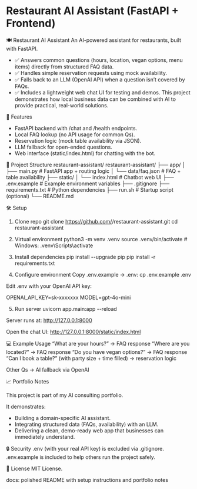 # Restaurant AI Assistant (FastAPI + Frontend)

🍽️ Restaurant AI Assistant
An AI-powered assistant for restaurants, built with FastAPI.
- ✅ Answers common questions (hours, location, vegan options, menu items) directly from structured FAQ data.
- ✅ Handles simple reservation requests using mock availability.
- ✅ Falls back to an LLM (OpenAI API) when a question isn’t covered by FAQs.
- ✅ Includes a lightweight web chat UI for testing and demos.
This project demonstrates how local business data can be combined with AI to provide practical, real-world solutions.

🚀 Features
- FastAPI backend with /chat and /health endpoints.
- Local FAQ lookup (no API usage for common Qs).
- Reservation logic (mock table availability via JSON).
- LLM fallback for open-ended questions.
- Web interface (static/index.html) for chatting with the bot.

📂 Project Structure
restaurant-assistant/
restaurant-assistant/
├── app/
│   ├── main.py          # FastAPI app + routing logic
│   └── data/faq.json    # FAQ + table availability
├── static/
│   └── index.html       # Chatbot web UI
├── .env.example         # Example environment variables
├── .gitignore
├── requirements.txt     # Python dependencies
├── run.sh               # Startup script (optional)
└── README.md


🛠️ Setup
1. Clone repo
git clone https://github.com/<your-username>/restaurant-assistant.git
cd restaurant-assistant

2. Virtual environment
python3 -m venv .venv
source .venv/bin/activate   # Windows: .venv\Scripts\activate

3. Install dependencies
pip install --upgrade pip
pip install -r requirements.txt

4. Configure environment
Copy .env.example → .env:
cp .env.example .env

Edit .env with your OpenAI API key:

OPENAI_API_KEY=sk-xxxxxxx
MODEL=gpt-4o-mini

5. Run server
uvicorn app.main:app --reload


Server runs at: http://127.0.0.1:8000

Open the chat UI:
http://127.0.0.1:8000/static/index.html


💻 Example Usage
“What are your hours?” → FAQ response
“Where are you located?” → FAQ response
“Do you have vegan options?” → FAQ response
“Can I book a table?” (with party size + time filled) → reservation logic

Other Qs → AI fallback via OpenAI

📈 Portfolio Notes

This project is part of my AI consulting portfolio.

It demonstrates:
- Building a domain-specific AI assistant.
- Integrating structured data (FAQs, availability) with an LLM.
- Delivering a clean, demo-ready web app that businesses can immediately understand.

🔒 Security
.env (with your real API key) is excluded via .gitignore.
.env.example is included to help others run the project safely.


📜 License
MIT License.


docs: polished README with setup instructions and portfolio notes
